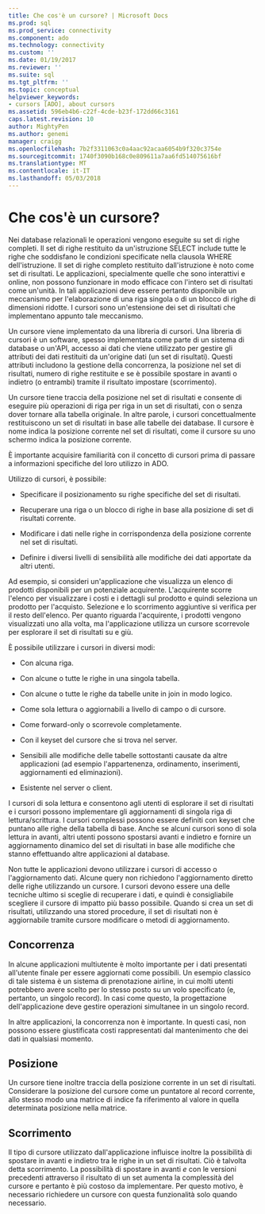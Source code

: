 ```yaml
---
title: Che cos'è un cursore? | Microsoft Docs
ms.prod: sql
ms.prod_service: connectivity
ms.component: ado
ms.technology: connectivity
ms.custom: ''
ms.date: 01/19/2017
ms.reviewer: ''
ms.suite: sql
ms.tgt_pltfrm: ''
ms.topic: conceptual
helpviewer_keywords:
- cursors [ADO], about cursors
ms.assetid: 596eb4b6-c22f-4cde-b23f-172dd66c3161
caps.latest.revision: 10
author: MightyPen
ms.author: genemi
manager: craigg
ms.openlocfilehash: 7b2f3311063c0a4aac92acaa6054b9f320c3754e
ms.sourcegitcommit: 1740f3090b168c0e809611a7aa6fd514075616bf
ms.translationtype: MT
ms.contentlocale: it-IT
ms.lasthandoff: 05/03/2018
---
```

# <a name="what-is-a-cursor"></a>Che cos'è un cursore?
Nei database relazionali le operazioni vengono eseguite su set di righe completi. Il set di righe restituito da un'istruzione SELECT include tutte le righe che soddisfano le condizioni specificate nella clausola WHERE dell'istruzione. Il set di righe completo restituito dall'istruzione è noto come set di risultati. Le applicazioni, specialmente quelle che sono interattivi e online, non possono funzionare in modo efficace con l'intero set di risultati come un'unità. In tali applicazioni deve essere pertanto disponibile un meccanismo per l'elaborazione di una riga singola o di un blocco di righe di dimensioni ridotte. I cursori sono un'estensione dei set di risultati che implementano appunto tale meccanismo.  
  
 Un cursore viene implementato da una libreria di cursori. Una libreria di cursori è un software, spesso implementata come parte di un sistema di database o un'API, accesso ai dati che viene utilizzato per gestire gli attributi dei dati restituiti da un'origine dati (un set di risultati). Questi attributi includono la gestione della concorrenza, la posizione nel set di risultati, numero di righe restituite e se è possibile spostare in avanti o indietro (o entrambi) tramite il risultato impostare (scorrimento).  
  
 Un cursore tiene traccia della posizione nel set di risultati e consente di eseguire più operazioni di riga per riga in un set di risultati, con o senza dover tornare alla tabella originale. In altre parole, i cursori concettualmente restituiscono un set di risultati in base alle tabelle dei database. Il cursore è nome indica la posizione corrente nel set di risultati, come il cursore su uno schermo indica la posizione corrente.  
  
 È importante acquisire familiarità con il concetto di cursori prima di passare a informazioni specifiche del loro utilizzo in ADO.  
  
 Utilizzo di cursori, è possibile:  
  
-   Specificare il posizionamento su righe specifiche del set di risultati.  
  
-   Recuperare una riga o un blocco di righe in base alla posizione di set di risultati corrente.  
  
-   Modificare i dati nelle righe in corrispondenza della posizione corrente nel set di risultati.  
  
-   Definire i diversi livelli di sensibilità alle modifiche dei dati apportate da altri utenti.  
  
 Ad esempio, si consideri un'applicazione che visualizza un elenco di prodotti disponibili per un potenziale acquirente. L'acquirente scorre l'elenco per visualizzare i costi e i dettagli sul prodotto e quindi seleziona un prodotto per l'acquisto. Selezione e lo scorrimento aggiuntive si verifica per il resto dell'elenco. Per quanto riguarda l'acquirente, i prodotti vengono visualizzati uno alla volta, ma l'applicazione utilizza un cursore scorrevole per esplorare il set di risultati su e giù.  
  
 È possibile utilizzare i cursori in diversi modi:  
  
-   Con alcuna riga.  
  
-   Con alcune o tutte le righe in una singola tabella.  
  
-   Con alcune o tutte le righe da tabelle unite in join in modo logico.  
  
-   Come sola lettura o aggiornabili a livello di campo o di cursore.  
  
-   Come forward-only o scorrevole completamente.  
  
-   Con il keyset del cursore che si trova nel server.  
  
-   Sensibili alle modifiche delle tabelle sottostanti causate da altre applicazioni (ad esempio l'appartenenza, ordinamento, inserimenti, aggiornamenti ed eliminazioni).  
  
-   Esistente nel server o client.  
  
 I cursori di sola lettura e consentono agli utenti di esplorare il set di risultati e i cursori possono implementare gli aggiornamenti di singola riga di lettura/scrittura. I cursori complessi possono essere definiti con keyset che puntano alle righe della tabella di base. Anche se alcuni cursori sono di sola lettura in avanti, altri utenti possono spostarsi avanti e indietro e fornire un aggiornamento dinamico del set di risultati in base alle modifiche che stanno effettuando altre applicazioni al database.  
  
 Non tutte le applicazioni devono utilizzare i cursori di accesso o l'aggiornamento dati. Alcune query non richiedono l'aggiornamento diretto delle righe utilizzando un cursore. I cursori devono essere una delle tecniche ultimo si sceglie di recuperare i dati, e quindi è consigliabile scegliere il cursore di impatto più basso possibile. Quando si crea un set di risultati, utilizzando una stored procedure, il set di risultati non è aggiornabile tramite cursore modificare o metodi di aggiornamento.  
  
## <a name="concurrency"></a>Concorrenza  
 In alcune applicazioni multiutente è molto importante per i dati presentati all'utente finale per essere aggiornati come possibili. Un esempio classico di tale sistema è un sistema di prenotazione airline, in cui molti utenti potrebbero avere scelto per lo stesso posto su un volo specificato (e, pertanto, un singolo record). In casi come questo, la progettazione dell'applicazione deve gestire operazioni simultanee in un singolo record.  
  
 In altre applicazioni, la concorrenza non è importante. In questi casi, non possono essere giustificata costi rappresentati dal mantenimento che dei dati in qualsiasi momento.  
  
## <a name="position"></a>Posizione  
 Un cursore tiene inoltre traccia della posizione corrente in un set di risultati. Considerare la posizione del cursore come un puntatore al record corrente, allo stesso modo una matrice di indice fa riferimento al valore in quella determinata posizione nella matrice.  
  
## <a name="scrollability"></a>Scorrimento  
 Il tipo di cursore utilizzato dall'applicazione influisce inoltre la possibilità di spostare in avanti e indietro tra le righe in un set di risultati. Ciò è talvolta detta scorrimento. La possibilità di spostare in avanti *e* con le versioni precedenti attraverso il risultato di un set aumenta la complessità del cursore e pertanto è più costoso da implementare. Per questo motivo, è necessario richiedere un cursore con questa funzionalità solo quando necessario.
